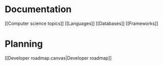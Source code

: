 # Documentation 
[[Computer science topics]]
[[Languages]]
[[Databases]]
[[Frameworks]]


# Planning
 [[Developer roadmap.canvas|Developer roadmap]]
